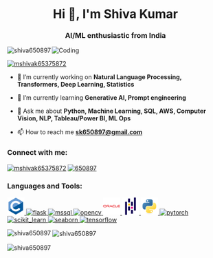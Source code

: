 

<h1 align="center">Hi 👋, I'm Shiva Kumar</h1>
<h3 align="center">AI/ML enthusiastic from India</h3>
<img align="right" alt="Coding" width="400" src="https://user-images.githubusercontent.com/74038190/235224431-e8c8c12e-6826-47f1-89fb-2ddad83b3abf.gif">

<p align="left"> <img src="https://komarev.com/ghpvc/?username=shiva650897&label=Profile%20views&color=0e75b6&style=flat" alt="shiva650897" /> </p>

<p align="left"> <a href="https://twitter.com/mshivak65375872" target="blank"><img src="https://img.shields.io/twitter/follow/mshivak65375872?logo=twitter&style=for-the-badge" alt="mshivak65375872" /></a> </p>


- 🔭 I’m currently working on **Natural Language Processing, Transformers, Deep Learning, Statistics**

- 🌱 I’m currently learning **Generative AI, Prompt engineering**

- 💬 Ask me about **Python, Machine Learning, SQL, AWS, Computer Vision, NLP, Tableau/Power BI, ML Ops**

- 📫 How to reach me **sk650897@gmail.com**

<h3 align="left">Connect with me:</h3>
<p align="left">
<a href="https://twitter.com/mshivak65375872" target="blank"><img align="center" src="https://raw.githubusercontent.com/rahuldkjain/github-profile-readme-generator/master/src/images/icons/Social/twitter.svg" alt="mshivak65375872" height="30" width="40" /></a>
<a href="https://linkedin.com/in/650897" target="blank"><img align="center" src="https://raw.githubusercontent.com/rahuldkjain/github-profile-readme-generator/master/src/images/icons/Social/linked-in-alt.svg" alt="650897" height="30" width="40" /></a>
</p>

<h3 align="left">Languages and Tools:</h3>
<p align="left"> <a href="https://www.cprogramming.com/" target="_blank" rel="noreferrer"> <img src="https://raw.githubusercontent.com/devicons/devicon/master/icons/c/c-original.svg" alt="c" width="40" height="40"/> </a> <a href="https://flask.palletsprojects.com/" target="_blank" rel="noreferrer"> <img src="https://www.vectorlogo.zone/logos/pocoo_flask/pocoo_flask-icon.svg" alt="flask" width="40" height="40"/> </a> <a href="https://www.microsoft.com/en-us/sql-server" target="_blank" rel="noreferrer"> <img src="https://www.svgrepo.com/show/303229/microsoft-sql-server-logo.svg" alt="mssql" width="40" height="40"/> </a> <a href="https://opencv.org/" target="_blank" rel="noreferrer"> <img src="https://www.vectorlogo.zone/logos/opencv/opencv-icon.svg" alt="opencv" width="40" height="40"/> </a> <a href="https://www.oracle.com/" target="_blank" rel="noreferrer"> <img src="https://raw.githubusercontent.com/devicons/devicon/master/icons/oracle/oracle-original.svg" alt="oracle" width="40" height="40"/> </a> <a href="https://pandas.pydata.org/" target="_blank" rel="noreferrer"> <img src="https://raw.githubusercontent.com/devicons/devicon/2ae2a900d2f041da66e950e4d48052658d850630/icons/pandas/pandas-original.svg" alt="pandas" width="40" height="40"/> </a> <a href="https://www.python.org" target="_blank" rel="noreferrer"> <img src="https://raw.githubusercontent.com/devicons/devicon/master/icons/python/python-original.svg" alt="python" width="40" height="40"/> </a> <a href="https://pytorch.org/" target="_blank" rel="noreferrer"> <img src="https://www.vectorlogo.zone/logos/pytorch/pytorch-icon.svg" alt="pytorch" width="40" height="40"/> </a> <a href="https://scikit-learn.org/" target="_blank" rel="noreferrer"> <img src="https://upload.wikimedia.org/wikipedia/commons/0/05/Scikit_learn_logo_small.svg" alt="scikit_learn" width="40" height="40"/> </a> <a href="https://seaborn.pydata.org/" target="_blank" rel="noreferrer"> <img src="https://seaborn.pydata.org/_images/logo-mark-lightbg.svg" alt="seaborn" width="40" height="40"/> </a> <a href="https://www.tensorflow.org" target="_blank" rel="noreferrer"> <img src="https://www.vectorlogo.zone/logos/tensorflow/tensorflow-icon.svg" alt="tensorflow" width="40" height="40"/> </a> </p>

<p><img align="left" src="https://github-readme-stats.vercel.app/api/top-langs?username=shiva650897&show_icons=true&locale=en&layout=compact" alt="shiva650897" /></p>

<p>&nbsp;<img align="center" src="https://github-readme-stats.vercel.app/api?username=shiva650897&show_icons=true&locale=en" alt="shiva650897" /></p>

<p><img align="center" src="https://github-readme-streak-stats.herokuapp.com/?user=shiva650897&" alt="shiva650897" /></p>

